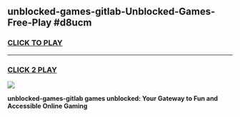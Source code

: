 
## unblocked-games-gitlab-Unblocked-Games-Free-Play #d8ucm
<h3>
<a href="https://us.freeplayer.one?title=unblocked-games-gitlab&ref=9M">CLICK TO PLAY</a></h3>
<hr>

<h3>
<a href="https://us.freeplayer.one?title=unblocked-games-gitlab&ref=9M">CLICK 2 PLAY</a>
  
</h3>

<a href="https://us.freeplayer.one?title=unblocked-games-gitlab&ref=9M"><img src="https://clearcache.store/games.png"></a>


**unblocked-games-gitlab games unblocked: Your Gateway to Fun and Accessible Online Gaming**
